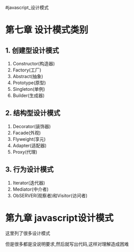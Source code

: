 #javascript_设计模式

# 第七章 设计模式类别

## 1. 创建型设计模式

1. Constructor(构造器)
2. Factory(工厂)
3. Abstract(抽象)
4. Prototype(原型)
5. Singleton(单例)
6. Builder(生成器)

## 2. 结构型设计模式

1. Decorator(装饰器)
2. Facade(外观)
3. Flyweight(享元)
4. Adapter(适配器)
5. Proxy(代理)

## 3. 行为设计模式

1. Iterator(迭代器)
2. Mediator(中介者)
3. ObSERVER(观察者)和Visitor(访问者)

# 第九章 javascript设计模式

这里列了很多设计模式

但是很多都是没说明要求,然后就写出代码,这样对理解造成困难

